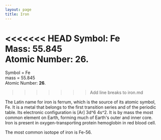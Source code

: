```yaml
---
layout: page
title: Iron
---
```


<<<<<<< HEAD
Symbol: Fe<br/>
Mass: 55.845<br/>
Atomic Number: **26**.<br/>
=======
Symbol = Fe<br/>
mass = 55.845<br/>
Atomic Number: **26**.<br/>
>>>>>>> Add line breaks to iron.md

The Latin name for iron is ferrum, which is the source of 
its atomic symbol, Fe. It is a metal that belongs to the 
first transition series and of the periodic table. Its 
electronic configuration is [Ar] 3d^6 4s^2. It is by mass 
the most common element on Earth, forming much of Earth's 
outer and inner core. Iron is present in oxygen-transporting 
protein hemoglobin in red blood cell.

The most common isotope of iron is Fe-56.
